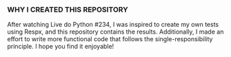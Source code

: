 ### WHY I CREATED THIS REPOSITORY

After watching Live do Python #234, I was inspired to create my own tests using Respx, and this repository contains the results. Additionally, I made an effort to write more functional code that follows the single-responsibility principle. I hope you find it enjoyable!
